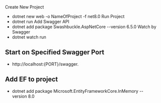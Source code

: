Create New Project
- dotnet new web -o NameOfProject -f net8.0
Run Project
- dotnet run
Add Swagger API
- dotnet add package Swashbuckle.AspNetCore --version 6.5.0
Watch by Swagger 
- dotnet watch run
## Start on Specified Swagger Port
- http://localhost:{PORT}/swagger.
## Add EF to project
- dotnet add package Microsoft.EntityFrameworkCore.InMemory --version 8.0
